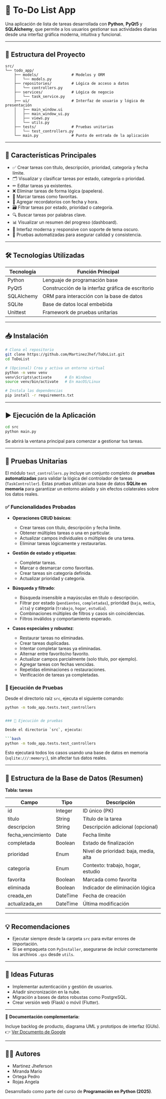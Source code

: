 # 📝 To-Do List App

Una aplicación de lista de tareas desarrollada con **Python**, **PyQt5** y **SQLAlchemy**, que permite a los usuarios gestionar sus actividades diarias desde una interfaz gráfica moderna, intuitiva y funcional.

---

## 📂 Estructura del Proyecto

```
src/
└── todo_app/
    ├── models/               # Modelos y ORM
    │   └── models.py
    ├── repositories/         # Lógica de acceso a datos
    │   └── controllers.py
    ├── services/             # Lógica de negocio
    │   └── task_service.py
    ├── ui/                   # Interfaz de usuario y lógica de presentación
    │   ├── main_window.ui
    │   ├── main_window_ui.py
    │   ├── views.py
    │   └── utils.py
    ├── tests/                # Pruebas unitarias
    │   └── test_controllers.py
    └── main.py               # Punto de entrada de la aplicación
```

---

## 🚀 Características Principales

- ✅ Crear tareas con título, descripción, prioridad, categoría y fecha límite.
- 🗂 Visualizar y clasificar tareas por estado, categoría o prioridad.
- ✏ Editar tareas ya existentes.
- ❌ Eliminar tareas de forma lógica (papelera).
- 📌 Marcar tareas como favoritas.
- 🔔 Agregar recordatorios con fecha y hora.
- 🗃 Filtrar tareas por estado, prioridad o categoría.
- 🔍 Buscar tareas por palabras clave.
- 📊 Visualizar un resumen del progreso (dashboard).
- 🎨 Interfaz moderna y responsive con soporte de tema oscuro.
- 🧪 Pruebas automatizadas para asegurar calidad y consistencia.

---

## 🛠 Tecnologías Utilizadas

| Tecnología   | Función Principal                                 |
|--------------|---------------------------------------------------|
| Python       | Lenguaje de programación base                     |
| PyQt5        | Construcción de la interfaz gráfica de escritorio |
| SQLAlchemy   | ORM para interacción con la base de datos         |
| SQLite       | Base de datos local embebida                      |
| Unittest     | Framework de pruebas unitarias                    |

---

## 📥 Instalación

```bash
# Clona el repositorio
git clone https://github.com/MartinezJhef/ToDoList.git
cd ToDoList

# (Opcional) Crea y activa un entorno virtual
python -m venv venv
venv\Scripts\activate      # En Windows
source venv/bin/activate   # En macOS/Linux

# Instala las dependencias
pip install -r requirements.txt
```

---

## ▶ Ejecución de la Aplicación

```bash
cd src
python main.py
```

Se abrirá la ventana principal para comenzar a gestionar tus tareas.

---


## 🧪 **Pruebas Unitarias**

El módulo `test_controllers.py` incluye un conjunto completo de **pruebas automatizadas** para validar la lógica del controlador de tareas (`TaskController`). Estas pruebas utilizan una base de datos **SQLite en memoria** para garantizar un entorno aislado y sin efectos colaterales sobre los datos reales.

### ✅ Funcionalidades Probadas

- **Operaciones CRUD básicas**:
  - Crear tareas con título, descripción y fecha límite.
  - Obtener múltiples tareas o una en particular.
  - Actualizar campos individuales o múltiples de una tarea.
  - Eliminar tareas lógicamente y restaurarlas.

- **Gestión de estado y etiquetas**:
  - Completar tareas.
  - Marcar o desmarcar como favoritas.
  - Crear tareas sin categoría definida.
  - Actualizar prioridad y categoría.

- **Búsqueda y filtrado**:
  - Búsqueda insensible a mayúsculas en título o descripción.
  - Filtrar por estado (`pendientes`, `completadas`), prioridad (`baja`, `media`, `alta`) y categoría (`trabajo`, `hogar`, `estudio`).
  - Combinaciones múltiples de filtros y casos sin coincidencias.
  - Filtros inválidos y comportamiento esperado.

- **Casos especiales y robustez**:
  - Restaurar tareas no eliminadas.
  - Crear tareas duplicadas.
  - Intentar completar tareas ya eliminadas.
  - Alternar entre favorito/no favorito.
  - Actualizar campos parcialmente (solo título, por ejemplo).
  - Agregar tareas con fechas vencidas.
  - Repetidas eliminaciones o restauraciones.
  - Verificación de tareas ya completadas.

### 📌 Ejecución de Pruebas

Desde el directorio raíz `src`, ejecuta el siguiente comando:

```bash
python -m todo_app.tests.test_controllers


### 📌 Ejecución de pruebas

Desde el directorio `src`, ejecuta:

```bash
python -m todo_app.tests.test_controllers
```

Esto ejecutará todos los casos usando una base de datos en memoria (`sqlite:///:memory:`), sin afectar tus datos reales.

---


## 🧱 Estructura de la Base de Datos (Resumen)

**Tabla: tareas**

| Campo         | Tipo     | Descripción                            |
|---------------|----------|----------------------------------------|
| id            | Integer  | ID único (PK)                          |
| titulo        | String   | Título de la tarea                     |
| descripcion   | String   | Descripción adicional (opcional)       |
| fecha_vencimiento | Date | Fecha límite                           |
| completada    | Boolean  | Estado de finalización                 |
| prioridad     | Enum     | Nivel de prioridad: baja, media, alta  |
| categoria     | Enum     | Contexto: trabajo, hogar, estudio      |
| favorita      | Boolean  | Marcada como favorita                  |
| eliminada     | Boolean  | Indicador de eliminación lógica        |
| creada_en     | DateTime | Fecha de creación                      |
| actualizada_en| DateTime | Última modificación                    |

---

## 💡 Recomendaciones

- Ejecutar siempre desde la carpeta `src` para evitar errores de importación.
- Si se empaqueta con `PyInstaller`, asegurarse de incluir correctamente los archivos `.qss` desde `utils`.

---

## 🚧 Ideas Futuras

- Implementar autenticación y gestión de usuarios.
- Añadir sincronización en la nube.
- Migración a bases de datos robustas como PostgreSQL.
- Crear versión web (Flask) o móvil (Flutter).

---

📄 **Documentación complementaria:**  

Incluye backlog de producto, diagrama UML y prototipos de interfaz (GUIs).  
👉 [Ver Documento de Google](https://docs.google.com/document/d/1UynbmVAwto1EdwsyijpDJ8e8eBIqFVwrLXx9mPvTj5c/edit?usp=sharing)

---

## 👨‍💻 Autores

- Martinez Jheferson  
- Miranda Mario  
- Ortega Pedro  
- Rojas Angela  

Desarrollado como parte del curso de **Programación en Python (2025)**.
